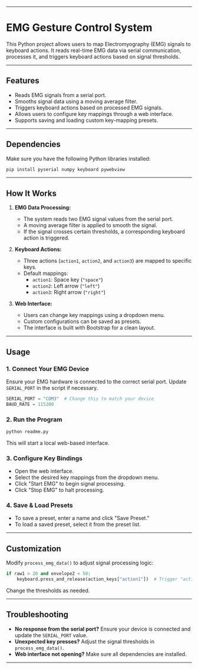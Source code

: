 

---

# **EMG Gesture Control System**

This Python project allows users to map Electromyography (EMG) signals to keyboard actions. It reads real-time EMG data via serial communication, processes it, and triggers keyboard actions based on signal thresholds.

---

## **Features**
- Reads EMG signals from a serial port.
- Smooths signal data using a moving average filter.
- Triggers keyboard actions based on processed EMG signals.
- Allows users to configure key mappings through a web interface.
- Supports saving and loading custom key-mapping presets.

---

## **Dependencies**
Make sure you have the following Python libraries installed:

```sh
pip install pyserial numpy keyboard pywebview
```

---

## **How It Works**
1. **EMG Data Processing:**
   - The system reads two EMG signal values from the serial port.
   - A moving average filter is applied to smooth the signal.
   - If the signal crosses certain thresholds, a corresponding keyboard action is triggered.

2. **Keyboard Actions:**
   - Three actions (`action1`, `action2`, and `action3`) are mapped to specific keys.
   - Default mappings:
     - `action1`: Space key (`"space"`)
     - `action2`: Left arrow (`"left"`)
     - `action3`: Right arrow (`"right"`)

3. **Web Interface:**
   - Users can change key mappings using a dropdown menu.
   - Custom configurations can be saved as presets.
   - The interface is built with Bootstrap for a clean layout.


---

## **Usage**
### **1. Connect Your EMG Device**
Ensure your EMG hardware is connected to the correct serial port. Update `SERIAL_PORT` in the script if necessary.

```python
SERIAL_PORT = "COM3"  # Change this to match your device
BAUD_RATE = 115200
```

### **2. Run the Program**
```sh
python readme.py
```
This will start a local web-based interface.

### **3. Configure Key Bindings**
- Open the web interface.
- Select the desired key mappings from the dropdown menu.
- Click "Start EMG" to begin signal processing.
- Click "Stop EMG" to halt processing.

### **4. Save & Load Presets**
- To save a preset, enter a name and click "Save Preset."
- To load a saved preset, select it from the preset list.

---

## **Customization**
Modify `process_emg_data()` to adjust signal processing logic:

```python
if raw1 > 20 and envelope2 < 50:
    keyboard.press_and_release(action_keys["action1"])  # Trigger "action1"
```
Change the thresholds as needed.

---

## **Troubleshooting**
- **No response from the serial port?** Ensure your device is connected and update the `SERIAL_PORT` value.
- **Unexpected key presses?** Adjust the signal thresholds in `process_emg_data()`.
- **Web interface not opening?** Make sure all dependencies are installed.

---

